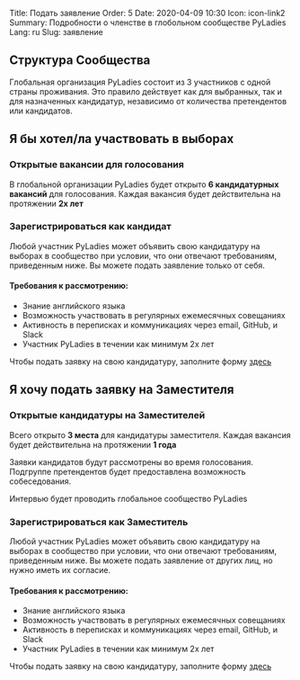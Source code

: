 Title: Подать заявление
Order: 5
Date: 2020-04-09 10:30
Icon: icon-link2
Summary: Подробности о членстве в глобольном сообществе PyLadies 
Lang: ru
Slug: заявление

## Структура Сообщества
Глобальная организация PyLadies состоит из 3 участников с одной страны проживания. Это правило действует как для выбранных, так и для назначенных кандидатур, независимо от количества претендентов или кандидатов. 

## Я бы хотел/ла участвовать в выборах

### Открытые вакансии для голосования

В глобальной организации PyLadies будет открыто **6 кандидатурных вакансий** для голосования. Каждая вакансия будет действительна на протяжении **2х лет**

### Зарегистрироваться как кандидат

Любой участник PyLadies может объявить свою кандидатуру на выборах в сообщество при условии, что они отвечают требованиям, приведенным ниже. Вы можете подать заявление только от себя.

#### Требования к рассмотрению:
- Знание английского языка
- Возможность участвовать в регулярных ежемесячных совещаниях
- Активность в переписках и коммуникациях через email, GitHub, и Slack
- Участник PyLadies в течении как минимум 2х лет

Чтобы подать заявку на свою кандидатуру, заполните форму [здесь]()

## Я хочу подать заявку на Заместителя

### Открытые кандидатуры на Заместителей

Всего открыто **3 места** для кандидатуры заместителя. Каждая вакансия будет действительна на протяжении **1 года**

Заявки кандидатов будут рассмотрены во время голосования. Подгруппе претендентов будет предоставлена возможность собеседования.

Интервью будет проводить глобальное сообщество PyLadies

### Зарегистрироваться как Заместитель

Любой участник PyLadies может объявить свою кандидатуру на выборах в сообщество при условии, что они отвечают требованиям, приведенным ниже. Вы можете подать заявление от других лиц, но нужно иметь их согласие.

#### Требования к рассмотрению:
- Знание английского языка
- Возможность участвовать в регулярных ежемесячных совещаниях
- Активность в переписках и коммуникациях через email, GitHub, и Slack
- Участник PyLadies в течении как минимум 2х лет

Чтобы подать заявку на свою кандидатуру, заполните форму [здесь]()
